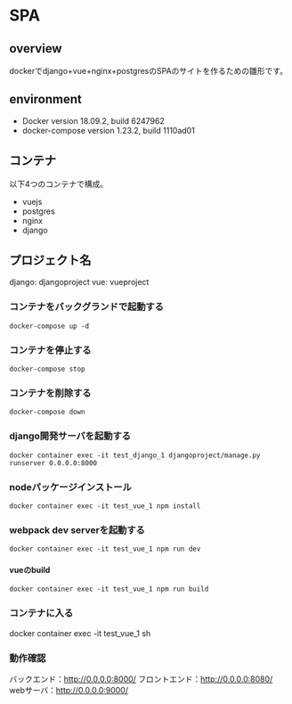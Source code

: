 # SPA

## overview
dockerでdjango+vue+nginx+postgresのSPAのサイトを作るための雛形です。

## environment
- Docker version 18.09.2, build 6247962
- docker-compose version 1.23.2, build 1110ad01

## コンテナ
以下4つのコンテナで構成。
 - vuejs
 - postgres
 - nginx
 - django

## プロジェクト名
django: djangoproject
vue: vueproject

### コンテナをバックグランドで起動する
`docker-compose up -d`

### コンテナを停止する
`docker-compose stop`

### コンテナを削除する
`docker-compose down`

### django開発サーバを起動する
`docker container exec -it test_django_1 djangoproject/manage.py runserver 0.0.0.0:8000`

### nodeパッケージインストール
`docker container exec -it test_vue_1 npm install`

### webpack dev serverを起動する
`docker container exec -it test_vue_1 npm run dev`

#### vueのbuild
`docker container exec -it test_vue_1 npm run build`

### コンテナに入る
docker container exec -it test_vue_1 sh

### 動作確認
バックエンド：http://0.0.0.0:8000/
フロントエンド：http://0.0.0.0:8080/
webサーバ：http://0.0.0.0:9000/
